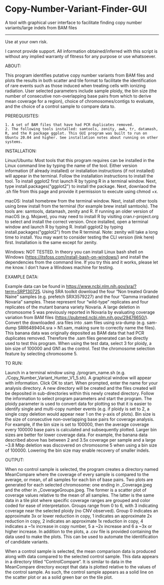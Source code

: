 # Copy-Number-Variant-Finder-GUI
A tool with graphical user interface to facilitate finding copy number variants/large indels from BAM files
_________________________________________________________________________________________________________________
Use at your own risk.

I cannot provide support. All information obtained/inferred with this script is without any implied warranty of fitness for any purpose or use whatsoever.

ABOUT: 

This program identifies putative copy number variants from BAM files and plots the results in both scatter and tile format to facilitate the identification of rare events such as those induced when treating cells with ionizing radiation. User selected parameters include sample ploidy, the bin size (the number of consecutive non-overlapping base pairs from which to derive mean coverage for a region), choice of chromosomes/contigs to evaluate, and the choice of a control sample to compare data to. 

PREREQUISITES:

    1. A set of BAM files that have had PCR duplicates removed. 
    2. The following tools installed: samtools, zenity, awk, tr, datamash, R, and the R package ggplot. This GUI program was built to run on Ubuntu 20.04 and higher. See installation notes about running on other systems. 
    
INSTALLATION:

Linux/Ubuntu: Most tools that this program requires can be installed in the Linux command line by typing the name of the tool. Either version information (if already installed) or installation instructions (if not installed) will appear in the terminal. Follow the installation instructions to install the tool. To install ggplot2 first launch R by typing R in a terminal window. Next, type install.packages("ggplot2") to install the package. Next, downlaod the .sh file from this page and provide it permission to execute using chmod +x.

macOS:  Install homebrew from the terminal window. Next, install other tools using brew install from the terminal (for example brew install samtools). The tools are: samtools, datamash, zenity and R.  If running an older version of macOS (e.g. Mojave), you may need to install R by visiting cran.r-project.org to select and install the correct version.  Once installed, open a terminal window and launch R by typing R.   Install ggplot2 by typing install.packages("ggplot2") from the R terminal.  Note: zenity will take a long time to install. You may want to consider testing the CLI version (link here) first. Installation is the same except for zenity.

Windows: NOT TESTED. In theory you can install Linux bash shell on Windows (https://itsfoss.com/install-bash-on-windows/) and install the dependencies from the command line. If you try this and it works, please let me know. I don't have a Windows machine for testing.

EXAMPLE DATA:

Example data can be found in https://www.ncbi.nlm.nih.gov/sra/?term=SRP130725. Using SRA toolkit download the four “Non treated Grande Naine” samples (e.g. prefetch SRX3579227) and the four “Gamma irradiated Novaria” samples.  These represent four “wild-type” replicates and four replicates of the mutant banana variety Novaria.  A large deletion in chromosome 5 was previously reported in Novaria by evaluating coverage variation from BAM files (https://pubmed.ncbi.nlm.nih.gov/29476650/).  Convert the downloaded .sra files into .sam files using sra-dump (e.g. sam-dump SRR6489404.sra > N1.sam, making sure to correctly name the files).  This banana data was originally deposited as BAM data that had PCR duplicates removed.  Therefore the .sam files generated can be directly used to test this program.  When using the test data, select 3 for ploidy, a bin size of 100000 and GN1 as the control.  Test the chromosome selection feature by selecting chromosome 5.  

TO RUN:

Launch in a terminal window using ./program_name.sh (e.g. ./Copy_Number_Variant_Hunter_V1_5.sh).  A graphical window will appear with information. Click OK to start. When prompted, enter the name for your analysis directory. A new directory will be created and the files created will be deposited in sub-directories within this newly created directory. Follow the information to select program parameters and start the program.  The ploidy parameter is used to convert data for plotting so that it is easier to identify single and multi-copy number events (e.g. if ploidy is set to 2, a single copy deletion would appear near 1 on the y-axis of plots).  Bin size is the size of consecutive non-overlapping base pairs for coverage analysis.  For example, if the bin size is set to 100000, then the average coverage every 100000 base pairs is calculated and subsequently plotted.  Larger bin sizes are better for lower coverage data.  For example, the banana data described above has between 2 and 3.5x coverage per sample and a large ~3.8 Mbp deletion was discovered on chromosome 5 when using a bin size of 100000.  Lowering the bin size may enable recovery of smaller indels.  

OUTPUT:  

When no control sample is selected, the program creates a directory named MeanCompare where the coverage of every sample is compared to the average, or mean, of all samples for each bin of base pairs.  Two plots are generated for each selected chromosome: one ending in _Coverage.jpeg and the other in _CoverageGroups.jpeg.  The former is a scatter plot of coverage values relative to the mean of all samples.  The latter is the same data in a tile plot where specific coverage ranges are grouped and color coded for ease of interpretation.  Groups range from 0 to 6, with 3 indicating coverage near the selected ploidy (no CNV observed).  Group 0 indicates an approximate 3x or lower reduction in copy, 1 indicates an approximate 2x reduction in copy, 2 indicates an approximate 1x reduction in copy, 4 indicates a ~1x increase in copy number, 5 a ~2x increase and 6 a ~3x or higher increase.  In addition to the plots, a .csv file is provided containing the data used to make the plots.  This can be used to automate the identification of candidate variants.  

When a control sample is selected, the mean comparison data is produced along with data compared to the selected control sample.  This data appears in a directory titled “ControlCompare”.  It is similar to data in the MeanCompare directory except that data is plotted relative to the values of the control sample.  As such, the control sample appears as a solid line on the scatter plot or as a solid green bar on the tile plot.  
